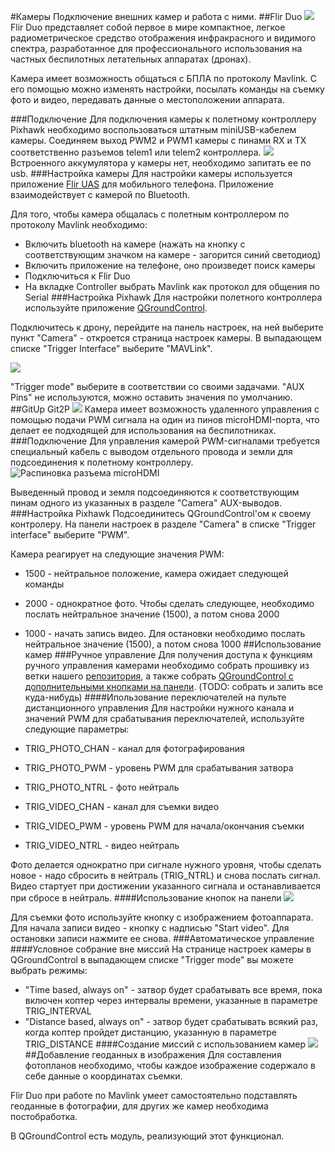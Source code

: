 #Камеры
Подключение внешних камер и работа с ними.
##Flir Duo
![](img/flirduo.png)
Flir Duo представляет собой первое в мире компактное, легкое радиометрическое средство отображения инфракрасного и видимого спектра, разработанное для профессионального использования на частных беспилотных летательных аппаратах (дронах).

Камера имеет возможность общаться с БПЛА по протоколу Mavlink. С его помощью можно изменять настройки, посылать команды на съемку фото и видео, передавать данные о местоположении аппарата.


###Подключение
Для подключения камеры к полетному контроллеру Pixhawk необходимо воспользоваться штатным miniUSB-кабелем камеры. Соединяем выход PWM2 и PWM1 камеры с пинами RX и TX соответственно разъемов telem1 или telem2 контроллера.
![](img/flirduo_connection.png) 
Встроенного аккумулятора у камеры нет, необходимо запитать ее по usb. 
###Настройка камеры
Для настройки камеры используется приложение [Flir UAS](https://play.google.com/store/apps/details?id=com.flir.vuepro&hl=ru)  для мобильного телефона. Приложение взаимодействует с камерой по Bluetooth.

Для того, чтобы камера общалась с полетным контроллером по протоколу Mavlink необходимо:

- Включить bluetooth на камере (нажать на кнопку с соответствующим значком на камере - загорится синий светодиод)
- Включить приложение на телефоне, оно произведет поиск камеры
- Подключиться к Flir Duo
- На вкладке Controller выбрать Mavlink как протокол для общения по Serial 
###Настройка Pixhawk
Для настройки полетного контроллера используйте приложение [QGroundControl](http://qgroundcontrol.com/).​

Подключитесь к дрону, перейдите на панель настроек, на ней выберите пункт "Camera" - откроется страница настроек камеры. В выпадающем списке "Trigger Interface" выберите "MAVLink".

![](img/flirduo_pixhawk_settings.png) 

"Trigger mode" выберите в соответствии со своими задачами.  "AUX Pins" не используются, можно оставить значения по умолчанию.
##GitUp Git2P
![](img/gitup.png) 
Камера имеет возможность удаленного управления с помощью подачи PWM сигнала на один из пинов microHDMI-порта, что делает ее подходящей для использования на беспилотниках.
###Подключение
Для управления камерой PWM-сигналами требуется специальный кабель с выводом отдельного провода и земли для подсоединения к полетному контроллеру.
![Распиновка разъема microHDMI](img/gitup_connection.png)

Выведенный провод и земля подсоединяются к соответствующим пинам одного из указанных в разделе "Camera" AUX-выводов.
###Настройка Pixhawk
Подсоединитесь QGroundControl'ом к своему контролеру. На панели настроек в разделе  "Camera" в списке "Trigger interface" выберите "PWM".

Камера реагирует на следующие значения PWM:

- 1500 - нейтральное положение, камера ожидает следующей команды
- 2000 - однократное фото. Чтобы сделать следующее, необходимо послать нейтральное значение (1500), а потом снова 2000
- 1000 - начать запись видео. Для остановки необходимо послать нейтральное значение (1500), а потом снова 1000
##Использование камер
###Ручное управление
Для получения доступа к функциям ручного управления камерами необходимо собрать прошивку из ветки нашего [репозитория](https://github.com/CopterExpress/Firmware/tree/rc_and_qgc_buttons_camera_trigger), а также собрать [QGroundControl с дополнительными кнопками на панели](https://github.com/CopterExpress/qgroundcontrol/tree/charging_station_with_camera_buttons). (TODO: собрать и залить все куда-нибудь)
####Ипользование переключателей на пульте дистанционного управления
Для настройки нужного канала и значений PWM для срабатывания переключателей, используйте следующие параметры: 

- TRIG_PHOTO_CHAN - канал для фотографирования
- TRIG_PHOTO_PWM - уровень PWM для срабатывания затвора
- TRIG_PHOTO_NTRL - фото нейтраль
- TRIG_VIDEO_CHAN - канал для съемки видео
- TRIG_VIDEO_PWM - уровень PWM для начала/окончания съемки
- TRIG_VIDEO_NTRL - видео нейтраль

Фото делается однократно при сигнале нужного уровня, чтобы сделать новое - надо сбросить в нейтраль (TRIG_NTRL) и снова послать сигнал.
Видео стартует при достижении указанного сигнала и останавливается при сбросе в нейтраль.
####Использование кнопок на панели
![](img/panel_buttons.png)

Для съемки фото используйте кнопку с изображением фотоаппарата. Для начала  записи видео - кнопку с надписью "Start video". Для остановки записи нажмите ее снова.
###Автоматическое управление
####Условное собрание вне миссий
На странице настроек камеры в QGroundControl в выпадающем списке "Trigger mode" вы можете выбрать режимы:

- "Time based, always on" - затвор будет срабатывать все время, пока включен коптер через интервалы времени, указанные в параметре TRIG_INTERVAL
- "Distance based, always on" - затвор будет срабатывать всякий раз, когда коптер пройдет дистанцию, указанную в параметре TRIG_DISTANCE
####Создание миссий с использованием камер
![](img/survey.png)
##Добавление геоданных в изображения
Для составления фотопланов необходимо, чтобы каждое изображение содержало в себе данные о координатах съемки. 

Flir Duo при работе по Mavlink умеет самостоятельно подставлять геоданные в фотографии, для других же камер необходима постобработка. 

В QGroundControl есть модуль, реализующий этот функционал.

